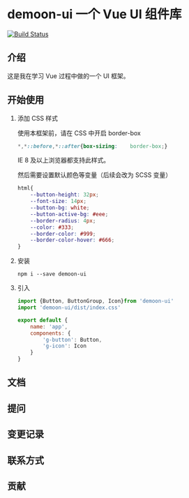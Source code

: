 # demoon-ui 一个 Vue UI 组件库

[![Build Status](https://travis-ci.org/wyx8267/vue-demoonUI.svg?branch=master)](https://travis-ci.org/wyx8267/vue-demoonUI)
## 介绍
这是我在学习 Vue 过程中做的一个 UI 框架。
## 开始使用
1. 添加 CSS 样式

    使用本框架前，请在 CSS 中开启 border-box
    ```css
    *,*::before,*::after{box-sizing:    border-box;}
    ```
    IE 8 及以上浏览器都支持此样式。

    然后需要设置默认颜色等变量（后续会改为 SCSS 变量）
    ```css
    html{
        --button-height: 32px;
        --font-size: 14px;
        --button-bg: white;
        --button-active-bg: #eee;
        --border-radius: 4px;
        --color: #333;
        --border-color: #999;
        --border-color-hover: #666;
    }
    ```

2. 安装
    ```
    npm i --save demoon-ui
    ```

3. 引入
    ```javascript
    import {Button, ButtonGroup, Icon}from 'demoon-ui'
    import 'demoon-ui/dist/index.css'

    export default {
        name: 'app',
        components: {
            'g-button': Button,
            'g-icon': Icon
        }
    }
    ```

## 文档
## 提问
## 变更记录
## 联系方式
## 贡献

